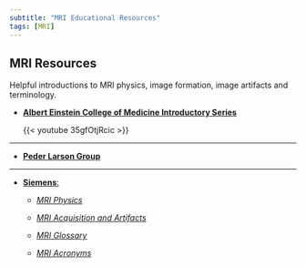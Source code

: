 ```yaml
---
subtitle: "MRI Educational Resources"
tags: [MRI]
---
```


## MRI Resources 

Helpful introductions to MRI physics, image formation, image artifacts and terminology.

- [**Albert Einstein College of Medicine Introductory Series**][alberteinstein]

  {{< youtube 35gfOtjRcic >}}

---

- [**Peder Larson Group**][pederlarson]

---

- [**Siemens**:][siemens]

  - [*MRI Physics*][mriphys]

  - [*MRI Acquisition and Artifacts*][mriacq]

  - [*MRI Glossary*][mrigloss]

  - [*MRI Acronyms*][mriacro]

[alberteinstein]: https://www.youtube.com/watch?v=35gfOtjRcic&list=PLPcImQzEnTpz-5TzxyyoYSbiAa9xdd89l
[pederlarson]: https://radiology.ucsf.edu/research/labs/larson/educational-materials
[siemens]: https://www.siemens-healthineers.com/en-us/magnetic-resonance-imaging/magnetom-world/publications/mr-basics
[mriphys]: /materials/magnets_spins_and_resonances-00016929.pdf
[mriacq]: /materials/magnets_flows_and_artifacts-00016930.pdf
[mrigloss]: /materials/mr_glossary-00016927.pdf
[mriacro]: /materials/mri_acronyms-00033460.pdf